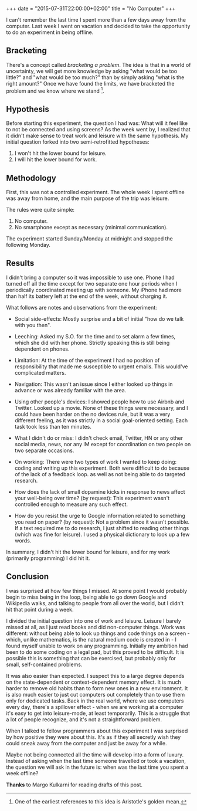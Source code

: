 +++
date = "2015-07-31T22:00:00+02:00"
title = "No Computer"
+++

I can't remember the last time I spent more than a few days away from
the computer. Last week I went on vacation and decided to take the
opportunity to do an experiment in being offline.

<!--more-->

## Bracketing
There's a concept called *bracketing a problem*. The idea is that in a
world of uncertainty, we will get more knowledge by asking "what would
be too little?" and "what would be too much?" than by simply asking
"what is the right amount?"  Once we have found the limits, we have
bracketed the problem and we know where we stand [^1].

## Hypothesis

Before starting this experiment, the question I had was: What will it
feel like to not be connected and using screens? As the week went by,
I realized that it didn't make sense to treat work and leisure with
the same hypothesis. My initial question forked into two
semi-retrofitted hypotheses:

1. I won't hit the lower bound for leisure.
2. I will hit the lower bound for work.

## Methodology

First, this was not a controlled experiment. The whole week I spent
offline was away from home, and the main purpose of the trip was
leisure.

The rules were quite simple:

1. No computer.
2. No smartphone except as necessary (minimal communication).

The experiment started Sunday/Monday at midnight and stopped the
following Monday.

## Results

I didn't bring a computer so it was impossible to use one. Phone I had
turned off all the time except for two separate one hour periods when
I periodically coordinated meeting up with someone. My iPhone had more
than half its battery left at the end of the week, without charging
it.

What follows are notes and observations from the experiment:

- Social side-effects: Mostly surprise and a bit of initial "how do
we talk with you then".

- Leeching: Asked my S.O. for the time and to set alarm a few times,
which she did with her phone. Strictly speaking this is still being
dependent on phones.

- Limitation: At the time of the experiment I had no position of
  responsibility that made me susceptible to urgent emails. This
  would've complicated matters.

- Navigation: This wasn't an issue since I either looked up things
in advance or was already familiar with the area.

- Using other people's devices: I showed people how to use Airbnb and
Twitter. Looked up a movie. None of these things were necessary, and I
could have been harder on the no devices rule, but it was a very
different feeling, as it was strictly in a social goal-oriented
setting. Each task took less than ten minutes.

- What I didn't do or miss: I didn't check email, Twitter, HN or any
other social media, news, nor any IM except for coordination on two
people on two separate occasions.

- On working: There were two types of work I wanted to keep doing:
coding and writing up this experiment. Both were difficult to do
because of the lack of a feedback loop. as well as not being able to
do targeted research.

- How does the lack of small dopamine kicks in response to news affect
  your well-being over time? (by request): This experiment wasn't
  controlled enough to measure any such effect.

- How do you resist the urge to Google information related to
  something you read on paper? (by request): Not a problem since it
  wasn't possible. If a text required me to do research, I just
  shifted to reading other things (which was fine for leisure). I used
  a physical dictionary to look up a few words.

In summary, I didn't hit the lower bound for leisure, and for my work
(primarily programming) I did hit it.

## Conclusion

I was surprised at how few things I missed. At some point I would
probably begin to miss being in the loop, being able to go down Google
and Wikipedia walks, and talking to people from all over the world,
but I didn't hit that point during a week.

I divided the initial question into one of work and leisure. Leisure I
barely missed at all, as I just read books and did non-computer
things. Work was different: without being able to look up things and
code things on a screen - which, unlike mathematics, is the natural
medium code is created in - I found myself unable to work on any
programming. Initially my ambition had been to do some coding on a
legal pad, but this proved to be difficult. It is possible this is
something that can be exercised, but probably only for small,
self-contained problems.

It was also easier than expected. I suspect this to a large degree
depends on the state-dependent or context-dependent memory effect. It
is much harder to remove old habits than to form new ones in a new
environment. It is also much easier to just cut computers out
completely than to use them only for dedicated tasks. Back in the real
world, where we use computers every day, there's a spillover effect -
when we are working at a computer it's easy to get into leisure-mode,
at least temporarily. This is a struggle that a lot of people
recognize, and it's not a straightforward problem.

When I talked to fellow programmers about this experiment I was
surprised by how positive they were about this. It's as if they all
secretly wish they could sneak away from the computer and just be away
for a while.

Maybe not being connected all the time will develop into a form of
luxury. Instead of asking when the last time someone travelled or took
a vacation, the question we will ask in the future is: when was the
last time you spent a week offline?

[^1]: One of the earliest references to this idea is Aristotle's golden mean.

**Thanks** to Margo Kulkarni for reading drafts of this post.

